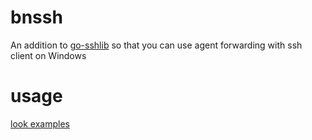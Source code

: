 # bnssh
An addition to [go-sshlib](https://github.com/blacknon/go-sshlib) so that you can use agent forwarding with ssh client on Windows
# usage
[look examples](https://github.com/abakum/bnssh/tree/main/examples)
